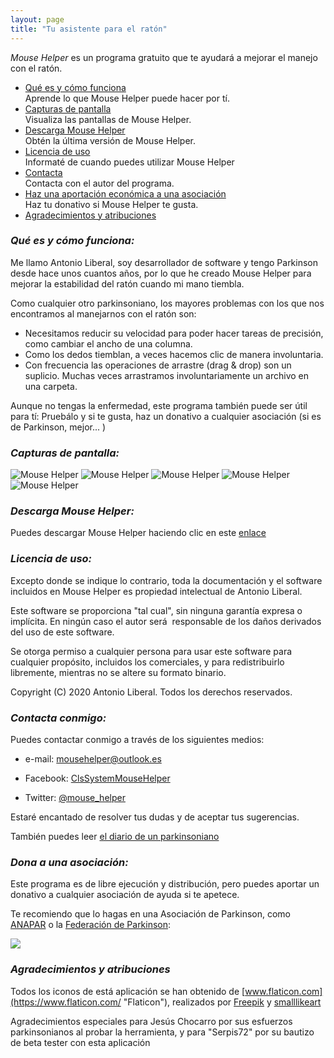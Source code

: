 ```yaml
---
layout: page
title: "Tu asistente para el ratón"
---
```

 *Mouse Helper* es un programa gratuito que te ayudará a mejorar el manejo con el ratón.  

* <span >[Qué es y cómo funciona](#features)</span>  
        Aprende lo que Mouse Helper puede hacer por tí.
* <span >[Capturas de pantalla](#screenshot)</span>  
         Visualiza las pantallas de Mouse Helper.
* <span >[Descarga Mouse Helper](#descarga)</span>  
        Obtén la última versión de Mouse Helper.
* <span >[Licencia de uso](#licencia)</span>  
        Informaté de cuando puedes utilizar Mouse Helper
* <span >[Contacta](#contacta)</span>  
        Contacta con el autor del programa.
* <span >[Haz una aportación económica a una asociación](#dona)</span>  
        Haz tu donativo si Mouse Helper te gusta.
* <span >[Agradecimientos y atribuciones](#agradecimientos)</span>

### <a name="features"></a><b><i>Qué es y cómo funciona:</i></b>

Me llamo Antonio Liberal, soy desarrollador de software y tengo Parkinson
      desde hace unos cuantos años, por lo que he creado Mouse Helper para
      mejorar la estabilidad del ratón cuando mi mano tiembla.

Como cualquier otro parkinsoniano, los mayores problemas con los que nos
      encontramos al manejarnos con el ratón son:

* Necesitamos reducir su velocidad para poder hacer tareas de precisión, como cambiar el ancho de una columna.
* Como los dedos tiemblan, a veces hacemos clic de manera involuntaria.
* Con frecuencia las operaciones de arrastre (drag &amp; drop) son un suplicio. Muchas veces arrastramos involuntariamente un archivo en una carpeta.

Aunque no tengas la enfermedad, este programa también puede ser útil para tí: Pruebálo y si te gusta, haz un donativo a cualquier asociación (si es de Parkinson, mejor... ) 

### <a name="screenshot"></a><b><i>Capturas de pantalla:</i></b>

<img class="img-fluid" alt="Mouse Helper" src="https://clssystem.github.io/MouseHelperWeb/assets/images/pantalla0.PNG">

<img class="img-fluid" alt="Mouse Helper" src="https://clssystem.github.io/MouseHelperWeb/assets/images/pantalla1.png">

<img class="img-fluid" alt="Mouse Helper" src="https://clssystem.github.io/MouseHelperWeb/assets/images/pantalla2.png">

<img class="img-fluid" alt="Mouse Helper" src="https://clssystem.github.io/MouseHelperWeb/assets/images/pantalla3.png">

<img class="img-fluid" alt="Mouse Helper" src="https://clssystem.github.io/MouseHelperWeb/assets/images/pantalla4.png">



### <a name="descarga"></a><b><i>Descarga Mouse Helper:</i></b>

Puedes descargar Mouse Helper haciendo clic en este [enlace](download.html)

### <a name="licencia"></a><b><i>Licencia de uso:</i></b>

Excepto donde se indique lo contrario, toda la documentación y el software incluidos en Mouse Helper es propiedad intelectual de Antonio Liberal.

Este software se proporciona "tal cual", sin ninguna garantía expresa o implícita. En ningún caso el autor será&nbsp; responsable de los daños derivados del uso de este software.

 Se otorga permiso a cualquier persona para usar este software para cualquier propósito, incluidos los comerciales, y para redistribuirlo libremente, mientras no se altere su formato binario.

Copyright (C) 2020 Antonio Liberal. Todos los derechos reservados.

### <a name="contacta"></a><b><i>Contacta conmigo:</i></b>

Puedes contactar conmigo a través de los siguientes medios:

* e-mail: [mousehelper@outlook.es](mailto:mousehelper@outlook.es)
  
* Facebook: [ClsSystemMouseHelper](https://www.facebook.com/ClsSystemMouseHelper/)

* Twitter: [@mouse_helper](https://twitter.com/mouse_helper)

Estaré encantado de resolver tus dudas y de aceptar tus sugerencias.

También puedes leer [el diario de un parkinsoniano](https://diariodeunparkinsoniano.wordpress.com/)

### <a name="dona"></a><b><i>Dona a una asociación:</i></b>

Este programa es de libre ejecución y distribución, pero puedes aportar un donativo a cualquier asociación de ayuda si te apetece.

Te recomiendo que lo hagas en una Asociación de Parkinson, como [ANAPAR](http://www.anapar.org/) o la [Federación de Parkinson](https://www.esparkinson.es/):

<a href="http://www.anapar.org/anapar/participa/haz-un-donativo/"><img class="img-fluid" style="horizontal-align:middle" src="https://clssystem.github.io/MouseHelperWeb/assets/images/donativo.png"></a>      

### <a name="agradecimientos"></a><b><i>Agradecimientos y atribuciones</i></b>

Todos los iconos de está aplicación se han obtenido de [www.flaticon.com](https://www.flaticon.com/ "Flaticon"), realizados por [Freepik](https://www.flaticon.com/authors/freepik "Freepik") y [smalllikeart](https://www.flaticon.es/autores/smalllikeart "smalllikeart")

Agradecimientos especiales para Jesús Chocarro por sus esfuerzos parkinsonianos al probar la herramienta, y para "Serpis72" por su bautizo de beta tester con esta aplicación

